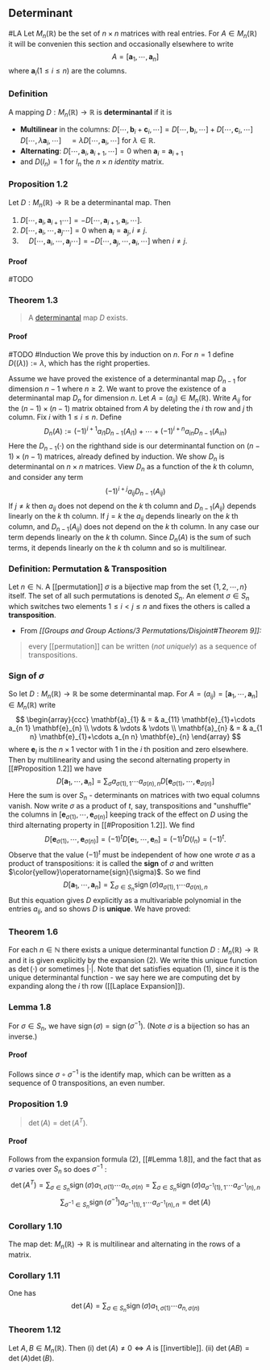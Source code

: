 ## Determinant
#LA 
Let $M_{n}(\mathbb{R})$ be the set of $n \times n$ matrices with real entries. For $A \in M_{n}(\mathbb{R})$ it will be convenien this section and occasionally elsewhere to write
$$
A=\left[\mathbf{a}_{1}, \cdots, \mathbf{a}_{n}\right]
$$
where $\mathbf{a}_{i}(1 \leq i \leq n)$ are the columns.
### Definition
A mapping $D: M_{n}(\mathbb{R}) \rightarrow \mathbb{R}$ is **determinantal** if it is
- **Multilinear** in the columns:
$D\left[\cdots, \mathbf{b}_{i}+\mathbf{c}_{i}, \cdots\right]=D\left[\cdots, \mathbf{b}_{i}, \cdots\right]+D\left[\cdots, \mathbf{c}_{i}, \cdots\right]$
$D\left[\cdots, \lambda \mathbf{a}_{i}, \cdots\right] \quad=\lambda D\left[\cdots, \mathbf{a}_{i}, \cdots\right]$ for $\lambda \in \mathbb{R}.$
- **Alternating**:
$D\left[\cdots, \mathbf{a}_{i}, \mathbf{a}_{i+1}, \cdots\right]=0$ when $\mathbf{a}_{i}=\mathbf{a}_{i+1}$
- and $D\left(I_{n}\right)=1$ for $I_{n}$ the $n \times n$ *identity* matrix.

### Proposition 1.2
Let $D: M_{n}(\mathbb{R}) \rightarrow \mathbb{R}$ be a determinantal map. Then
1) $D\left[\cdots, \mathbf{a}_{i}, \mathbf{a}_{i+1} \cdots\right]=-D\left[\cdots, \mathbf{a}_{i+1}, \mathbf{a}_{i}, \cdots\right]$.
2) $D\left[\cdots, \mathbf{a}_{i}, \cdots, \mathbf{a}_{j} \cdots\right]=0$ when $\mathbf{a}_{i}=\mathbf{a}_{j}, i \neq j$.
3) $\quad D\left[\cdots, \mathbf{a}_{i}, \cdots, \mathbf{a}_{j} \cdots\right]=-D\left[\cdots, \mathbf{a}_{j}, \cdots, \mathbf{a}_{i}, \cdots\right]$ when $i \neq j$.
#### Proof
#TODO 

### Theorem 1.3
> A [determinantal](#Definition) map $D$ exists.

#### Proof 
#TODO #Induction
We prove this by induction on $n$. For $n=1$ define $D((\lambda)):=\lambda$, which has the right properties.

Assume we have proved the existence of a determinantal map $D_{n-1}$ for dimension $n-1$ where $n \geq 2$. We want to prove the existence of a determinantal map $D_{n}$ for dimension $n$. Let $A=\left(a_{i j}\right) \in M_{n}(\mathbb{R})$. Write $A_{i j}$ for the $(n-1) \times(n-1)$ matrix obtained from $A$ by deleting the $i$ th row and $j$ th column. Fix $i$ with $1 \leq i \leq n .$ Define
$$
D_{n}(A):=(-1)^{i+1} a_{i 1} D_{n-1}\left(A_{i 1}\right)+\cdots+(-1)^{i+n} a_{i n} D_{n-1}\left(A_{i n}\right)
$$
Here the $D_{n-1}(\cdot)$ on the righthand side is our determinantal function on $(n-1) \times(n-1)$ matrices, already defined by induction. We show $D_{n}$ is determinantal on $n \times n$ matrices.
View $D_{n}$ as a function of the $k$ th column, and consider any term
$$
(-1)^{i+j} a_{i j} D_{n-1}\left(A_{i j}\right)
$$
If $j \neq k$ then $a_{i j}$ does not depend on the $k$ th column and $D_{n-1}\left(A_{i j}\right)$ depends linearly on the $k$ th column. If $j=k$ the $a_{i j}$ depends linearly on the $k$ th column, and $D_{n-1}\left(A_{i j}\right)$ does not depend on the $k$ th column. In any case our term depends linearly on the $k$ th column. Since $D_{n}(A)$ is the sum of such terms, it depends linearly on the $k$ th column and so is multilinear.
### Definition: Permutation & Transposition
Let $n \in \mathbb{N}$. A [[permutation]] $\sigma$ is a bijective map from the set $\{1,2, \cdots, n\}$ itself. The set of all such permutations is denoted $S_{n}$. An element $\sigma \in S_{n}$ which switches two elements $1 \leq i<j \leq n$ and fixes the others is called a **transposition**.
- From *[[Groups and Group Actions/3 Permutations/Disjoint#Theorem 9]]:*
>every [[permutation]] can be written (*not uniquely*) as a sequence of transpositions.

### Sign of $\sigma$
So let $D: M_{n}(\mathbb{R}) \rightarrow \mathbb{R}$ be some determinantal map. For $A=\left(a_{i j}\right)=\left[\mathbf{a}_{1}, \cdots, \mathbf{a}_{n}\right] \in M_{n}(\mathbb{R})$ write
$$
\begin{array}{ccc}
\mathbf{a}_{1} & = & a_{11} \mathbf{e}_{1}+\cdots a_{n 1} \mathbf{e}_{n} \\
\vdots & \vdots & \vdots \\
\mathbf{a}_{n} & = & a_{1 n} \mathbf{e}_{1}+\cdots a_{n n} \mathbf{e}_{n}
\end{array}
$$
where $\mathbf{e}_{i}$ is the $n \times 1$ vector with 1 in the $i$ th position and zero elsewhere.
Then by multilinearity and using the second alternating property in [[#Proposition 1.2]] we have
$$
D\left[\mathbf{a}_{1}, \cdots, \mathbf{a}_{n}\right]=\sum_{\sigma} a_{\sigma(1), 1} \cdots a_{\sigma(n), n} D\left[\mathbf{e}_{\sigma(1)}, \cdots, \mathbf{e}_{\sigma(n)}\right]
$$
Here the sum is over $S_{n}$ - determinants on matrices with two equal columns vanish. Now write $\sigma$ as a product of $t$, say, transpositions and "unshuffle" the columns in $\left[\mathbf{e}_{\sigma(1)}, \cdots, \mathbf{e}_{\sigma(n)}\right]$ keeping track of the effect on $D$ using the third alternating property in [[#Proposition 1.2]]. We find
$$
D\left[\mathbf{e}_{\sigma(1)}, \cdots, \mathbf{e}_{\sigma(n)}\right]=(-1)^{t} D\left[\mathbf{e}_{1}, \cdots, \mathbf{e}_{n}\right]=(-1)^{t} D\left(I_{n}\right)=(-1)^{t} .
$$
Observe that the value $(-1)^{t}$ must be independent of how one wrote $\sigma$ as a product of transpositions:
it is called the **sign** of $\sigma$ and written $\color{yellow}\operatorname{sign}(\sigma)$.
So we find
$$
D\left[\mathbf{a}_{1}, \cdots, \mathbf{a}_{n}\right]=\sum_{\sigma \in S_{n}} \operatorname{sign}(\sigma) a_{\sigma(1), 1} \cdots a_{\sigma(n), n}
$$
But this equation gives $D$ explicitly as a multivariable polynomial in the entries $a_{i j}$, and so shows $D$ is **unique**. We have proved:
### Theorem 1.6
For each $n \in \mathbb{N}$ there exists a unique determinantal function $D: M_{n}(\mathbb{R}) \rightarrow \mathbb{R}$ and it is given explicitly by the expansion (2). We write this unique function as $\operatorname{det}(\cdot)$ or sometimes $|\cdot|$.
Note that det satisfies equation (1), since it is the unique determinantal function - we say here we are computing det by expanding along the $i$ th row ([[Laplace Expansion]]).

### Lemma 1.8
For $\sigma \in S_{n}$, we have $\operatorname{sign}(\sigma)=\operatorname{sign}\left(\sigma^{-1}\right) .$ (Note $\sigma$ is a bijection so has an inverse.)
#### Proof
Follows since $\sigma \circ \sigma^{-1}$ is the identify map, which can be written as a sequence of 0 transpositions, an even number.

### Proposition 1.9
>$\operatorname{det}(A)=\operatorname{det}\left(A^{T}\right)$.

#### Proof
Follows from the expansion formula (2), [[#Lemma 1.8]], and the fact that as $\sigma$ varies over $S_{n}$ so does $\sigma^{-1}$ :
$$
\operatorname{det}\left(A^{T}\right)=\sum_{\sigma \in S_{n}} \operatorname{sign}(\sigma) a_{1, \sigma(1)} \cdots a_{n, \sigma(n)}=\sum_{\sigma \in S_{n}} \operatorname{sign}(\sigma) a_{\sigma^{-1}(1), 1} \cdots a_{\sigma^{-1}(n), n}
$$
$$
\sum_{\sigma^{-1} \in S_{n}} \operatorname{sign}\left(\sigma^{-1}\right) a_{\sigma^{-1}(1), 1} \cdots a_{\sigma^{-1}(n), n}=\operatorname{det}(A)
$$

### Corollary 1.10
The map det: $M_{n}(\mathbb{R}) \rightarrow \mathbb{R}$ is multilinear and alternating in the rows of a matrix.
### Corollary 1.11
One has
$$
\operatorname{det}(A)=\sum_{\sigma \in S_{n}} \operatorname{sign}(\sigma) a_{1, \sigma(1)} \cdots a_{n, \sigma(n)}
$$

### Theorem 1.12
Let $A, B \in M_{n}(\mathbb{R})$. Then
(i) $\operatorname{det}(A) \neq 0 \Leftrightarrow A$ is [[invertible]].
(ii) $\operatorname{det}(A B)=\operatorname{det}(A) \operatorname{det}(B)$.
